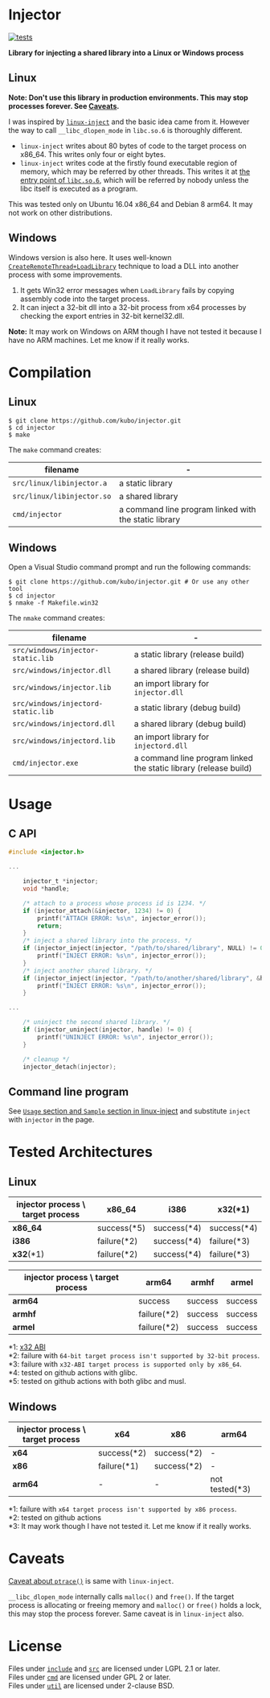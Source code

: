 # Injector

[![tests](https://github.com/kubo/injector/actions/workflows/test.yml/badge.svg)](https://github.com/kubo/injector/actions/workflows/test.yml)

**Library for injecting a shared library into a Linux or Windows process**

## Linux

**Note: Don't use this library in production environments. This may stop processes forever. See [Caveats](#caveats).**

I was inspired by [`linux-inject`][] and the basic idea came from it.
However the way to call `__libc_dlopen_mode` in `libc.so.6` is
thoroughly different.

* `linux-inject` writes about 80 bytes of code to the target process
  on x86_64. This writes only four or eight bytes.
* `linux-inject` writes code at the firstly found executable region
  of memory, which may be referred by other threads. This writes it
  at [the entry point of `libc.so.6`][libc_main], which will be referred by
  nobody unless the libc itself is executed as a program.

[libc_main]: https://github.com/lattera/glibc/blob/master/csu/version.c#L68-L77

This was tested only on Ubuntu 16.04 x86_64 and Debian 8 arm64. It may not work on other
distributions.

## Windows

Windows version is also here. It uses well-known [`CreateRemoteThread+LoadLibrary`]
technique to load a DLL into another process with some improvements.

1. It gets Win32 error messages when `LoadLibrary` fails by copying assembly
   code into the target process.
2. It can inject a 32-bit dll into a 32-bit process from x64 processes
   by checking the export entries in 32-bit kernel32.dll.

**Note:** It may work on Windows on ARM though I have not tested it because
I have no ARM machines. Let me know if it really works.

# Compilation

## Linux

```shell
$ git clone https://github.com/kubo/injector.git
$ cd injector
$ make
```

The `make` command creates:

| filename | - |
|---|---|
|`src/linux/libinjector.a`  |a static library|
|`src/linux/libinjector.so` |a shared library|
|`cmd/injector`             |a command line program linked with the static library|

## Windows

Open a Visual Studio command prompt and run the following commands:

```shell
$ git clone https://github.com/kubo/injector.git # Or use any other tool
$ cd injector
$ nmake -f Makefile.win32
```

The `nmake` command creates:

| filename | - |
|---|---|
|`src/windows/injector-static.lib`  |a static library (release build)
|`src/windows/injector.dll`         |a shared library (release build)
|`src/windows/injector.lib`         |an import library for `injector.dll`
|`src/windows/injectord-static.lib` |a static library (debug build)
|`src/windows/injectord.dll`        |a shared library (debug build)
|`src/windows/injectord.lib`        |an import library for `injectord.dll`
|`cmd/injector.exe`                 |a command line program linked the static library (release build)|

# Usage

## C API

```c
#include <injector.h>

...

    injector_t *injector;
    void *handle;

    /* attach to a process whose process id is 1234. */
    if (injector_attach(&injector, 1234) != 0) {
        printf("ATTACH ERROR: %s\n", injector_error());
        return;
    }
    /* inject a shared library into the process. */
    if (injector_inject(injector, "/path/to/shared/library", NULL) != 0) {
        printf("INJECT ERROR: %s\n", injector_error());
    }
    /* inject another shared library. */
    if (injector_inject(injector, "/path/to/another/shared/library", &handle) != 0) {
        printf("INJECT ERROR: %s\n", injector_error());
    }

...

    /* uninject the second shared library. */
    if (injector_uninject(injector, handle) != 0) {
        printf("UNINJECT ERROR: %s\n", injector_error());
    }

    /* cleanup */
    injector_detach(injector);
```

## Command line program

See [`Usage` section and `Sample` section in linux-inject][`inject`] and substitute
`inject` with `injector` in the page.

# Tested Architectures

## Linux

injector process \ target process | x86_64 | i386 | x32(*1)
---|---|---|---
**x86_64** | success(*5) | success(*4) | success(*4)
**i386**   | failure(*2) | success(*4) | failure(*3)
**x32**(*1) | failure(*2) | success(*4) | failure(*3)

injector process \ target process | arm64 | armhf | armel
---|---|---|---
**arm64** | success     | success | success
**armhf** | failure(*2) | success | success
**armel** | failure(*2) | success | success

*1: [x32 ABI](https://en.wikipedia.org/wiki/X32_ABI)  
*2: failure with `64-bit target process isn't supported by 32-bit process`.  
*3: failure with `x32-ABI target process is supported only by x86_64`.  
*4: tested on github actions with glibc.  
*5: tested on github actions with both glibc and musl.  


## Windows

injector process \ target process | x64 | x86 | arm64
---|---|---|---
**x64**     | success(*2) | success(*2) | -
**x86**     | failure(*1) | success(*2) | -
**arm64**   | -           | -           | not tested(*3)

*1: failure with `x64 target process isn't supported by x86 process`.  
*2: tested on github actions  
*3: It may work though I have not tested it. Let me know if it really works.

# Caveats

[Caveat about `ptrace()`][] is same with `linux-inject`.

`__libc_dlopen_mode` internally calls `malloc()` and `free()`.
If the target process is allocating or freeing memory and
`malloc()` or `free()` holds a lock, this may stop the process
forever. Same caveat is in `linux-inject` also.

# License

Files under [`include`][] and [`src`][] are licensed under LGPL 2.1 or later.  
Files under [`cmd`][] are licensed under GPL 2 or later.  
Files under [`util`][] are licensed under 2-clause BSD.

[`linux-inject`]: https://github.com/gaffe23/linux-inject
[Caveat about `ptrace()`]: https://github.com/gaffe23/linux-inject#caveat-about-ptrace
[`inject`]: https://github.com/gaffe23/linux-inject#usage
[`cmd`]: cmd
[`include`]: include
[`src`]: src
[`util`]: util
[`CreateRemoteThread+LoadLibrary`]: https://www.google.com/search?&q=CreateRemoteThread+LoadLIbrary
